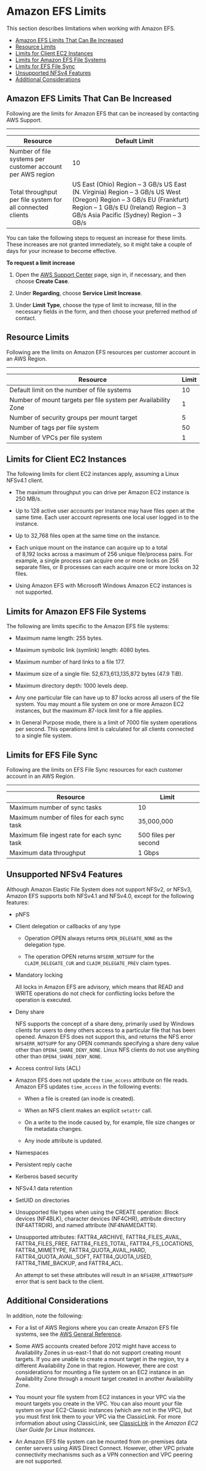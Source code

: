 # Amazon EFS Limits<a name="limits"></a>

This section describes limitations when working with Amazon EFS\.


+ [Amazon EFS Limits That Can Be Increased](#soft-limits)
+ [Resource Limits](#limits-efs-resources-per-account-per-region)
+ [Limits for Client EC2 Instances](#limits-client-specific)
+ [Limits for Amazon EFS File Systems](#limits-fs-specific)
+ [Limits for EFS File Sync](#limits-file-sync)
+ [Unsupported NFSv4 Features](#nfs4-unsupported-features)
+ [Additional Considerations](#limits-additional-considerations)

## Amazon EFS Limits That Can Be Increased<a name="soft-limits"></a>

Following are the limits for Amazon EFS that can be increased by contacting AWS Support\.


****  

| Resource | Default Limit | 
| --- | --- | 
| Number of file systems per customer account per AWS region | 10 | 
| Total throughput per file system for all connected clients |  US East \(Ohio\) Region – 3 GB/s US East \(N\. Virginia\) Region – 3 GB/s US West \(Oregon\) Region – 3 GB/s EU \(Frankfurt\) Region – 1 GB/s EU \(Ireland\) Region – 3 GB/s Asia Pacific \(Sydney\) Region – 3 GB/s  | 

You can take the following steps to request an increase for these limits\. These increases are not granted immediately, so it might take a couple of days for your increase to become effective\.

**To request a limit increase**

1. Open the [AWS Support Center](https://console.aws.amazon.com/support/home#/) page, sign in, if necessary, and then choose **Create Case**\.

1. Under **Regarding**, choose **Service Limit Increase**\.

1. Under **Limit Type**, choose the type of limit to increase, fill in the necessary fields in the form, and then choose your preferred method of contact\.

## Resource Limits<a name="limits-efs-resources-per-account-per-region"></a>

Following are the limits on Amazon EFS resources per customer account in an AWS Region\. 


****  

| Resource | Limit | 
| --- | --- | 
| Default limit on the number of file systems | 10 | 
| Number of mount targets per file system per Availability Zone | 1 | 
| Number of security groups per mount target | 5 | 
| Number of tags per file system | 50 | 
| Number of VPCs per file system | 1 | 

## Limits for Client EC2 Instances<a name="limits-client-specific"></a>

The following limits for client EC2 instances apply, assuming a Linux NFSv4\.1 client\.

+ The maximum throughput you can drive per Amazon EC2 instance is 250 MB/s\.

+ Up to 128 active user accounts per instance may have files open at the same time\. Each user account represents one local user logged in to the instance\.

+ Up to 32,768 files open at the same time on the instance\.

+ Each unique mount on the instance can acquire up to a total of 8,192 locks across a maximum of 256 unique file/process pairs\. For example, a single process can acquire one or more locks on 256 separate files, or 8 processes can each acquire one or more locks on 32 files\.

+ Using Amazon EFS with Microsoft Windows Amazon EC2 instances is not supported\.

## Limits for Amazon EFS File Systems<a name="limits-fs-specific"></a>

The following are limits specific to the Amazon EFS file systems:

+ Maximum name length: 255 bytes\.

+ Maximum symbolic link \(symlink\) length: 4080 bytes\.

+ Maximum number of hard links to a file 177\.

+ Maximum size of a single file: 52,673,613,135,872 bytes \(47\.9 TiB\)\.

+ Maximum directory depth: 1000 levels deep\.

+ Any one particular file can have up to 87 locks across all users of the file system\. You may mount a file system on one or more Amazon EC2 instances, but the maximum 87\-lock limit for a file applies\.

+ In General Purpose mode, there is a limit of 7000 file system operations per second\. This operations limit is calculated for all clients connected to a single file system\.

## Limits for EFS File Sync<a name="limits-file-sync"></a>

Following are the limits on EFS File Sync resources for each customer account in an AWS Region\. 


****  

| Resource | Limit | 
| --- | --- | 
| Maximum number of sync tasks | 10 | 
| Maximum number of files for each sync task | 35,000,000  | 
| Maximum file ingest rate for each sync task | 500 files per second | 
| Maximum data throughput | 1 Gbps | 

## Unsupported NFSv4 Features<a name="nfs4-unsupported-features"></a>

Although Amazon Elastic File System does not support NFSv2, or NFSv3, Amazon EFS supports both NFSv4\.1 and NFSv4\.0, except for the following features:

+ pNFS

+ Client delegation or callbacks of any type

  + Operation OPEN always returns `OPEN_DELEGATE_NONE` as the delegation type\. 

  + The operation OPEN returns `NFSERR_NOTSUPP` for the `CLAIM_DELEGATE_CUR` and `CLAIM_DELEGATE_PREV` claim types\.

+ Mandatory locking

  All locks in Amazon EFS are advisory, which means that READ and WRITE operations do not check for conflicting locks before the operation is executed\. 

+ Deny share

  NFS supports the concept of a share deny, primarily used by Windows clients for users to deny others access to a particular file that has been opened\. Amazon EFS does not support this, and returns the NFS error `NFS4ERR_NOTSUPP` for any OPEN commands specifying a share deny value other than `OPEN4_SHARE_DENY_NONE`\. Linux NFS clients do not use anything other than `OPEN4_SHARE_DENY_NONE`\.

+ Access control lists \(ACL\)

+ Amazon EFS does not update the `time_access` attribute on file reads\. Amazon EFS updates `time_access` in the following events:

  + When a file is created \(an inode is created\)\.

  + When an NFS client makes an explicit `setattr` call\. 

  + On a write to the inode caused by, for example, file size changes or file metadata changes\.

  + Any inode attribute is updated\.

+ Namespaces

+ Persistent reply cache

+ Kerberos based security

+ NFSv4\.1 data retention

+ SetUID on directories

+ Unsupported file types when using the CREATE operation: Block devices \(NF4BLK\), character devices \(NF4CHR\), attribute directory \(NF4ATTRDIR\), and named attribute \(NF4NAMEDATTR\)\.

+ Unsupported attributes: FATTR4\_ARCHIVE, FATTR4\_FILES\_AVAIL, FATTR4\_FILES\_FREE, FATTR4\_FILES\_TOTAL, FATTR4\_FS\_LOCATIONS, FATTR4\_MIMETYPE, FATTR4\_QUOTA\_AVAIL\_HARD, FATTR4\_QUOTA\_AVAIL\_SOFT, FATTR4\_QUOTA\_USED, FATTR4\_TIME\_BACKUP, and FATTR4\_ACL\.

   An attempt to set these attributes will result in an `NFS4ERR_ATTRNOTSUPP` error that is sent back to the client\. 

## Additional Considerations<a name="limits-additional-considerations"></a>

In addition, note the following:

+ For a list of AWS Regions where you can create Amazon EFS file systems, see the [AWS General Reference](http://docs.aws.amazon.com/general/latest/gr/rande.html#elasticfilesystem_region)\.

+ Some AWS accounts created before 2012 might have access to Availability Zones in us\-east\-1 that do not support creating mount targets\. If you are unable to create a mount target in the region, try a different Availability Zone in that region\. However, there are cost considerations for mounting a file system on an EC2 instance in an Availability Zone through a mount target created in another Availability Zone\. 

+ You mount your file system from EC2 instances in your VPC via the mount targets you create in the VPC\. You can also mount your file system on your EC2\-Classic instances \(which are not in the VPC\), but you must first link them to your VPC via the ClassicLink\. For more information about using ClassicLink, see [ClassicLink](http://docs.aws.amazon.com/AWSEC2/latest/UserGuide/vpc-classiclink.html) in the *Amazon EC2 User Guide for Linux Instances*\.

+ An Amazon EFS file system can be mounted from on\-premises data center servers using AWS Direct Connect\. However, other VPC private connectivity mechanisms such as a VPN connection and VPC peering are not supported\.